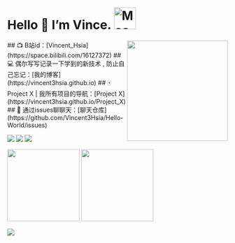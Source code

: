 # Hello 👋 I’m Vince. <img src="https://i.imgur.com/veZrcC7.gif" alt="Meaow" width="50" />
<img align='right' src="https://media.giphy.com/media/M9gbBd9nbDrOTu1Mqx/giphy.gif" width="230">
## 📺 B站id：[Vincent_Hsia](https://space.bilibili.com/16127372)
## 💻 偶尔写写记录一下学到的新技术 , 防止自己忘记：[我的博客](https://vincent3hsia.github.io)
## 🀄 Project  X | 我所有项目的导航：[Project X](https://vincent3hsia.github.io/Project_X)
## 💬 通过issues聊聊天：[聊天仓库](https://github.com/Vincent3Hsia/Hello-World/issues)

<div>
<!--   <p><img src="avatar.svg" height="200" /></p> -->
<!--   <p align="center">🔭 I’m Vince.</p> -->


<!--   <p>懒惰的人总是被世界推动着做事，在被动中遭受着“不得不”的折磨，在空虚中享受着自欺欺人的舒适。</p> -->
  <p>
    <img src="https://img.shields.io/github/followers/Vincent3Hsia" />
    <img src="https://img.shields.io/github/stars/Vincent3Hsia" />
    <img src="https://visitor-badge.glitch.me/badge?page_id=Vincent3Hsia.Vincent3Hsia.README.md" />
  </p>
  
  <p>
    <img
      src="https://github-readme-stats.vercel.app/api?username=Vincent3Hsia&show_icons=true&theme=dark" height="165" />
    <img
      src="https://github-readme-stats.vercel.app/api/top-langs/?username=Vincent3Hsia&layout=compact&theme=dark" height="165" />
  </p>
</div>

![](https://raw.githubusercontent.com/Vincent3Hsia/github-stats-transparent/output/generated/languages.svg)


<div>
    <!--   todo  加网页导航 -->
</div>

<!-- ![Vincent3Hsia's github stats](https://github-readme-stats.vercel.app/api?username=Vincent3Hsia&show_icons=true&include_all_commits=true&theme=dark)   -->
<!-- ![Top Langs](https://github-readme-stats.vercel.app/api/top-langs/?username=Vincent3Hsia&layout=compact&theme=dark) -->



<!-- 
**Vincent3Hsia/Vincent3Hsia** is a ✨ _special_ ✨ repository because its `README.md` (this file) appears on your GitHub profile.

Here are some ideas to get you started:

- 🔭 I’m currently working on ...
- 🌱 I’m currently learning ...
- 👯 I’m looking to collaborate on ...
- 🤔 I’m looking for help with ...
- 💬 Ask me about ...
- 📫 How to reach me: ...
- 😄 Pronouns: ...
- ⚡ Fun fact: ...
 -->


